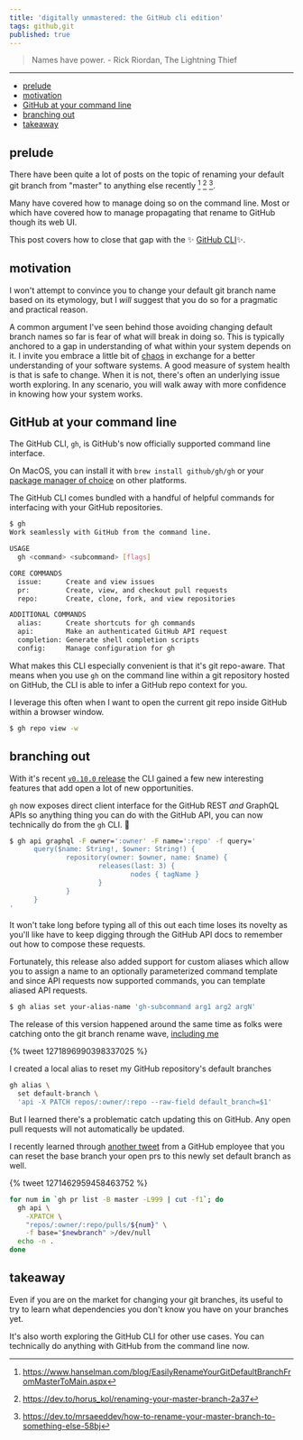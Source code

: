 ```yaml
---
title: 'digitally unmastered: the GitHub cli edition'
tags: github,git
published: true
---
```


> Names have power.
> \- Rick Riordan, The Lightning Thief

---

* [prelude](#prelude)
* [motivation](#motivation)
* [GitHub at your command line](#github-at-your-command-line)
* [branching out](#branching-out)
* [takeaway](#takeaway)

## prelude

There have been quite a lot of posts on the topic of renaming your default git branch from "master" to anything else recently [^1] [^2] [^3]. 

Many have covered how to manage doing so on the command line. Most or which have covered how to manage propagating that rename to GitHub though its web UI. 

This post covers how to close that gap with the ✨ [GitHub CLI](https://cli.github.com/)✨.

## motivation

I won't attempt to convince you to change your default git branch name based on its etymology, but I _will_ suggest that you do so for a pragmatic and practical reason. 

A common argument I've seen behind those avoiding changing default branch names so far is fear of what will break in doing so. This is typically anchored to a gap in understanding of what within your system depends on it. I invite you embrace a little bit of [chaos](https://en.wikipedia.org/wiki/Chaos_engineering) in exchange for a better understanding of your software systems. A good measure of system health is that is safe to change. When it is not, there's often an underlying issue worth exploring. In any scenario, you will walk away with more confidence in knowing how your system works.

## GitHub at your command line

The GitHub CLI, `gh`, is GitHub's now officially supported command line interface.

On MacOS, you can install it with `brew install github/gh/gh` or your [package manager of choice](https://github.com/cli/cli#installation) on other platforms.

The GitHub CLI comes bundled with a handful of helpful commands for interfacing with your GitHub repositories. 

```sh
$ gh
Work seamlessly with GitHub from the command line.

USAGE
  gh <command> <subcommand> [flags]

CORE COMMANDS
  issue:      Create and view issues
  pr:         Create, view, and checkout pull requests
  repo:       Create, clone, fork, and view repositories

ADDITIONAL COMMANDS
  alias:      Create shortcuts for gh commands
  api:        Make an authenticated GitHub API request
  completion: Generate shell completion scripts
  config:     Manage configuration for gh
```

What makes this CLI especially convenient is that it's git repo-aware. That means when you use `gh` on the command line within a git repository hosted on GitHub, the CLI is able to infer a GitHub repo context for you.

I leverage this often when I want to open the current git repo inside GitHub within a browser window.

```sh
$ gh repo view -w
```

## branching out

With it's recent [`v0.10.0` release](https://github.com/cli/cli/releases/tag/v0.10.0) the CLI gained a few new interesting features that add open a lot of new opportunities. 

`gh` now exposes direct client interface for the GitHub REST _and_ GraphQL APIs so anything thing you can do with the GitHub API, you can now technically do from the `gh` CLI. 🤯

```sh
$ gh api graphql -F owner=':owner' -F name=':repo' -f query='
      query($name: String!, $owner: String!) {
              repository(owner: $owner, name: $name) {
                      releases(last: 3) {
                              nodes { tagName }
                      }
              }
      }
'
```

It won't take long before typing all of this out each time loses its novelty as you'll like have to keep digging through the GitHub API docs to remember out how to compose these requests.

Fortunately, this release also added support for custom aliases which allow you to assign a name to an optionally parameterized command template and since API requests now supported commands, you can template aliased API requests.

```sh
$ gh alias set your-alias-name 'gh-subcommand arg1 arg2 argN'
```

The release of this version happened around the same time as folks were catching onto the git branch rename wave, [including me](https://twitter.com/softprops/status/1271896990398337025)

{% tweet 1271896990398337025 %}

I created a local alias to reset my GitHub repository's default branches

```sh
gh alias \
  set default-branch \
  'api -X PATCH repos/:owner/:repo --raw-field default_branch=$1'
```

But I learned there's a problematic catch updating this on GitHub. Any open pull requests will not automatically be updated.

I recently learned through [another tweet](https://twitter.com/mislav/status/1271462959458463752) from a GitHub employee that you can reset the base branch your open prs to this newly set default branch as well.

{% tweet 1271462959458463752 %}


```sh
for num in `gh pr list -B master -L999 | cut -f1`; do
  gh api \
    -XPATCH \
    "repos/:owner/:repo/pulls/${num}" \
    -f base="$newbranch" >/dev/null
  echo -n .
done
```

## takeaway

Even if you are on the market for changing your git branches, its useful to try to learn what dependencies you don't know you have on your branches yet.

It's also worth exploring the GitHub CLI for other use cases. You can technically do anything with GitHub from the command line now.

[^1]: https://www.hanselman.com/blog/EasilyRenameYourGitDefaultBranchFromMasterToMain.aspx
[^2]: https://dev.to/horus_kol/renaming-your-master-branch-2a37
[^3]: https://dev.to/mrsaeeddev/how-to-rename-your-master-branch-to-something-else-58bj